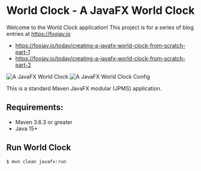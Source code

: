 # World Clock - A JavaFX World Clock
Welcome to the World Clock application! This project is for a series of blog entries at https://foojay.io  

- https://foojay.io/today/creating-a-javafx-world-clock-from-scratch-part-1
- https://foojay.io/today/creating-a-javafx-world-clock-from-scratch-part-2

![A JavaFX World Clock](https://github.com/carldea/worldclock/blob/main/world-clock-part1_1.png?raw=true)
![A JavaFX World Clock Config](https://github.com/carldea/worldclock/blob/main/world-clock-part3_1.png?raw=true)

This is a standard Maven JavaFX modular (JPMS) application.

## Requirements:
- Maven 3.6.3 or greater
- Java 15+

## Run World Clock

`$ mvn clean javafx:run`

